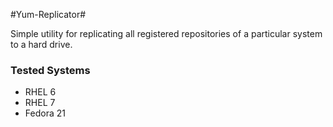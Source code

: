 #Yum-Replicator#

Simple utility for replicating all registered repositories 
of a particular system to a hard drive.

### Tested Systems ###
- RHEL 6
- RHEL 7
- Fedora 21


